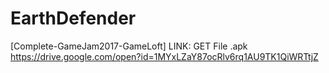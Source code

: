 # EarthDefender
 [Complete-GameJam2017-GameLoft]
 LINK: GET File .apk
 https://drive.google.com/open?id=1MYxLZaY87ocRlv6rq1AU9TK1QiWRTtjZ
